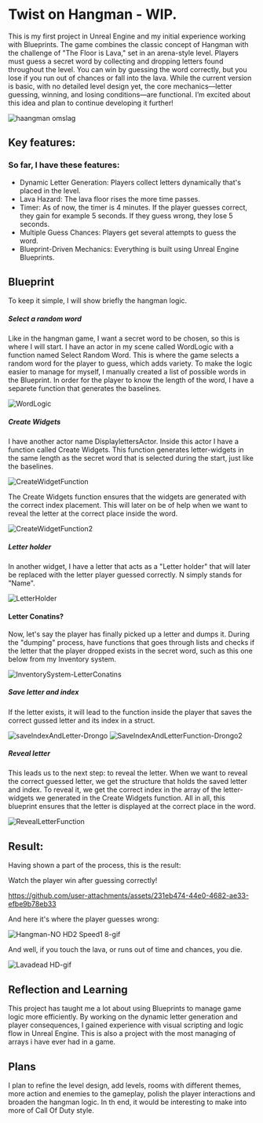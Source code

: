 # Twist on Hangman - WIP.

This is my first project in Unreal Engine and my initial experience working with Blueprints. The game combines the classic concept of Hangman with the challenge of "The Floor is Lava," set in an arena-style level. Players must guess a secret word by collecting and dropping letters found throughout the level. You can win by guessing the word correctly, but you lose if you run out of chances or fall into the lava.
While the current version is basic, with no detailed level design yet, the core mechanics—letter guessing, winning, and losing conditions—are functional. I’m excited about this idea and plan to continue developing it further!

![haangman omslag](https://github.com/user-attachments/assets/8e23d2e1-b8b2-4a09-8900-47074d6a5ebc)

## Key features:

### So far, I have these features: 

* Dynamic Letter Generation: Players collect letters dynamically that's placed in the level.
* Lava Hazard: The lava floor rises the more time passes.
* Timer: As of now, the timer is 4 minutes. If the player guesses correct, they gain for example 5 seconds. If they guess wrong, they lose 5 seconds.
* Multiple Guess Chances: Players get several attempts to guess the word.
* Blueprint-Driven Mechanics: Everything is built using Unreal Engine Blueprints.

## Blueprint

To keep it simple, I will show briefly the hangman logic.

##### Select a random word
Like in the hangman game, I want a secret word to be chosen, so this is where I will start. I have an actor in my scene called WordLogic with a function named Select Random Word. This is where the game selects a random word for the player to guess, which adds variety. To make the logic easier to manage for myself, I manually created a list of possible words in the Blueprint. In order for the player to know the length of the word, I have a separete function that generates the baselines. 

![WordLogic](https://github.com/user-attachments/assets/efe40b26-67da-4cab-b50f-99b3b2838f6c)

##### Create Widgets
I have another actor name DisplaylettersActor. Inside this actor I have a function called Create Widgets. This function generates letter-widgets in the same length as the secret word that is selected during the start, just like the baselines.

![CreateWidgetFunction](https://github.com/user-attachments/assets/8d45d2fa-1a10-4fcc-a657-6772aa485029)

The Create Widgets function ensures that the widgets are generated with the correct index placement. This will later on be of help when we want to reveal the letter at the correct place inside the word.

![CreateWidgetFunction2](https://github.com/user-attachments/assets/bd1ba6dc-cd39-45be-9644-474dc1787c18)

##### Letter holder
In another widget, I have a letter that acts as a "Letter holder" that will later be replaced with the letter player guessed correctly. N simply stands for "Name".

![LetterHolder](https://github.com/user-attachments/assets/2b32ff93-8a53-469e-9b1a-a877e10592d7)

#### Letter Conatins?
Now, let's say the player has finally picked up a letter and dumps it. During the "dumping" process, have functions that goes through lists and checks if the letter that the player dropped exists in the secret word, such as this one below from my Inventory system.

![InventorySystem-LetterConatins](https://github.com/user-attachments/assets/f1849569-39ff-41c5-8a9e-c240a7b77cec)

##### Save letter and index
If the letter exists, it will lead to the function inside the player that saves the correct gussed letter and its index in a struct.

![saveIndexAndLetter-Drongo](https://github.com/user-attachments/assets/df6adcd8-feae-4541-92f2-37e464384160) ![SaveIndexAndLetterFunction-Drongo2](https://github.com/user-attachments/assets/37f46384-99e6-4e6f-9f14-53857295a182)

##### Reveal letter
This leads us to the next step: to reveal the letter. When we want to reveal the correct guessed letter, we get the structure that holds the saved letter and index. To reveal it, we get the correct index in the array of the letter-widgets we generated in the Create Widgets function. All in all, this blueprint ensures that the letter is displayed at the correct place in the word. 

![RevealLetterFunction](https://github.com/user-attachments/assets/70721cb0-806e-4cfa-a147-4c1cfe04fe86)

## Result:
Having shown a part of the process, this is the result:

Watch the player win after guessing correctly!

https://github.com/user-attachments/assets/231eb474-44e0-4682-ae33-efbe9b78eb33

And here it's where the player guesses wrong:

![Hangman-NO HD2 Speed1 8-gif](https://github.com/user-attachments/assets/2a0ca817-e7f8-4aba-9ee6-68758f1a2bcd)

And well, if you touch the lava, or runs out of time and chances, you die.

![Lavadead HD-gif](https://github.com/user-attachments/assets/f9df5ef3-2a17-4bb9-a697-b2eed238597d)

##  Reflection and Learning

This project has taught me a lot about using Blueprints to manage game logic more efficiently. By working on the dynamic letter generation and player consequences, I gained experience with visual scripting and logic flow in Unreal Engine. This is also a project with the most managing of arrays i have ever had in a game. 

## Plans

I plan to refine the level design, add levels, rooms with different themes, more action and enemies to the gameplay, polish the player interactions and broaden the hangman logic. In th end, it would be interesting to make into more of Call Of Duty style. 

